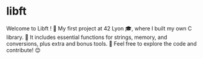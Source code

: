 # libft
Welcome to Libft !  🎉  My first project at 42 Lyon  🎓, where I built my own C library.  🌟 It includes essential functions for strings, memory, and conversions, plus extra and bonus tools. 🚀 Feel free to explore the code and contribute! 😊
